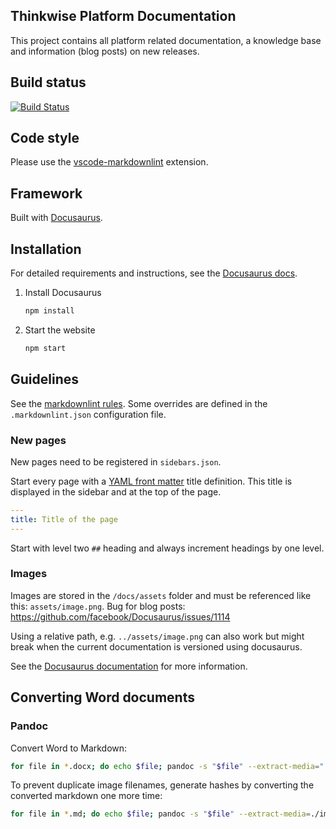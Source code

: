## Thinkwise Platform Documentation

This project contains all platform related documentation, a knowledge base and information (blog posts) on new releases.

## Build status

[![Build Status](https://dev.azure.com/thinkwise/Documentation/_apis/build/status/Thinkwise.docs?branchName=master)](https://dev.azure.com/thinkwise/Documentation/_build/latest?definitionId=85?branchName=master)

## Code style

Please use the [vscode-markdownlint](https://github.com/DavidAnson/vscode-markdownlint) extension.

## Framework

Built with [Docusaurus](https://docusaurus.io/).

## Installation

For detailed requirements and instructions, see the [Docusaurus docs](https://docusaurus.io/docs/en/installation).

1. Install Docusaurus

   ```sh
   npm install
   ```

2. Start the website

   ```sh
   npm start
   ```

## Guidelines

See the [markdownlint rules](https://github.com/DavidAnson/markdownlint/blob/master/doc/Rules.md). Some overrides are defined in the `.markdownlint.json` configuration file.

### New pages

New pages need to be registered in `sidebars.json`.

Start every page with a [YAML front matter](http://assemble.io/docs/YAML-front-matter.html) title definition. This title is displayed in the sidebar and at the top of the page.

```yaml
---
title: Title of the page
---
```

Start with level two `##` heading and always increment headings by one level.

### Images

Images are stored in the `/docs/assets` folder and must be referenced like this: `assets/image.png`.
Bug for blog posts: <https://github.com/facebook/Docusaurus/issues/1114>

Using a relative path, e.g. `../assets/image.png` can also work but might break when the current documentation is versioned using docusaurus.

See the [Docusaurus documentation](https://docusaurus.io/docs/en/doc-markdown#linking-to-images-and-other-assets) for more information.

## Converting Word documents

### Pandoc

Convert Word to Markdown:

```bash
for file in *.docx; do echo $file; pandoc -s "$file" --extract-media="./${file%.*}/" -o "$file.md" -t gfm --columns=120; done
```

To prevent duplicate image filenames, generate hashes by converting the converted markdown one more time:

```bash
for file in *.md; do echo $file; pandoc -s "$file" --extract-media=./images -o "$file 2.md" -t gfm --columns=120; done
```
